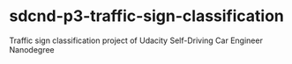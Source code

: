 # sdcnd-p3-traffic-sign-classification
Traffic sign classification project of Udacity Self-Driving Car Engineer Nanodegree
